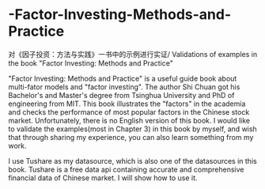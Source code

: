 # -Factor-Investing-Methods-and-Practice
对《因子投资：方法与实践》一书中的示例进行实证/ Validations of examples in the book "Factor Investing: Methods and Practice"

"Factor Investing: Methods and Practice" is a useful guide book about multi-fator models and "factor investing". The author Shi Chuan got his Bachelor's and Master's degree from Tsinghua University and PhD of engineering from MIT. This book illustrates the "factors" in the academia and checks the performance of most popular factors in the Chinese stock market. Unfortunately, there is no English version of this book. I would like to validate the examples(most in Chapter 3) in this book by myself, and wish that through sharing my experience, you can also learn something from my work.

I use Tushare as my datasource, which is also one of the datasources in this book. Tushare is a free data api containing accurate and comprehensive financial data of Chinese market. I will show how to use it.
